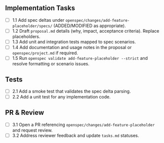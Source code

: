 ## Implementation Tasks

- [ ] 1.1 Add spec deltas under `openspec/changes/add-feature-placeholder/specs/` (ADDED/MODIFIED as appropriate).
- [ ] 1.2 Draft `proposal.md` details (why, impact, acceptance criteria). Replace placeholders.
- [ ] 1.3 Add unit and integration tests mapped to spec scenarios.
- [ ] 1.4 Add documentation and usage notes in the proposal or `openspec/project.md` if required.
- [ ] 1.5 Run `openspec validate add-feature-placeholder --strict` and resolve formatting or scenario issues.

## Tests

- [ ] 2.1 Add a smoke test that validates the spec delta parsing.
- [ ] 2.2 Add a unit test for any implementation code.

## PR & Review
- [ ] 3.1 Open a PR referencing `openspec/changes/add-feature-placeholder` and request review.
- [ ] 3.2 Address reviewer feedback and update `tasks.md` statuses.
